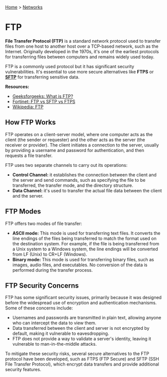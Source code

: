 [Home](../../README.md) > [Networks](./README.md)

# FTP

**File Transfer Protocol (FTP)** is a standard network protocol used to transfer files from one host to another host over a TCP-based network, such as the Internet. Originally developed in the 1970s, it's one of the earliest protocols for transferring files between computers and remains widely used today.

FTP is a commonly used protocol but it has significant security vulnerabilities. It's essential to use more secure alternatives like **FTPS** or **[SFTP](./protocol.sftp.md)** for transferring sensitive data.

**Resources:**
- [Geeksforgeeks: What is FTP?](https://www.geeksforgeeks.org/file-transfer-protocol-ftp-in-application-layer/)
- [Fortinet: FTP vs SFTP vs FTPS](https://www.fortinet.com/resources/cyberglossary/file-transfer-protocol-ftp-meaning)
- [Wikipedia: FTP](https://en.wikipedia.org/wiki/File_Transfer_Protocol)


## How FTP Works

FTP operates on a client-server model, where one computer acts as the client (the sender or requester) and the other acts as the server (the receiver or provider). The client initiates a connection to the server, usually by providing a username and password for authentication, and then requests a file transfer.

FTP uses two separate channels to carry out its operations:

- **Control Channel:** it establishes the connection between the client and the server and send commands, such as specifying the file to be transferred, the transfer mode, and the directory structure.
- **Data Channel:** it's used to transfer the actual file data between the client and the server.


## FTP Modes

FTP offers two modes of file transfer:

<!-- TODO: line endings and why they matter -->
- **ASCII mode:** This mode is used for transferring text files. It converts the line endings of the files being transferred to match the format used on the destination system. For example, if the file is being transferred from a Unix system to a Windows system, the line endings will be converted from LF (Unix) to CR+LF (Windows).
- **Binary mode:** This mode is used for transferring binary files, such as images, audio files, and executables. No conversion of the data is performed during the transfer process.


## FTP Security Concerns

FTP has some significant security issues, primarily because it was designed before the widespread use of encryption and authentication mechanisms. Some of these concerns include:

- Usernames and passwords are transmitted in plain text, allowing anyone who can intercept the data to view them.
- Data transferred between the client and server is not encrypted by default, making it vulnerable to eavesdropping.
- FTP does not provide a way to validate a server's identity, leaving it vulnerable to man-in-the-middle attacks.

To mitigate these security risks, several secure alternatives to the FTP protocol have been developed, such as FTPS (FTP Secure) and SFTP (SSH File Transfer Protocol), which encrypt data transfers and provide additional security features.
